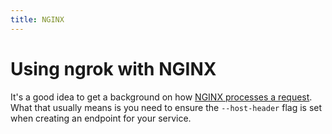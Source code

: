 ```yaml
---
title: NGINX
---
```


# Using ngrok with NGINX

It's a good idea to get a background on how [NGINX processes a request](https://nginx.org/en/docs/http/request_processing.html). What that usually means is you need to ensure the `--host-header` flag is set when creating an endpoint for your service.
